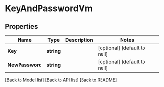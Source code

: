 # KeyAndPasswordVm

## Properties
Name | Type | Description | Notes
------------ | ------------- | ------------- | -------------
**Key** | **string** |  | [optional] [default to null]
**NewPassword** | **string** |  | [optional] [default to null]

[[Back to Model list]](../README.md#documentation-for-models) [[Back to API list]](../README.md#documentation-for-api-endpoints) [[Back to README]](../README.md)


